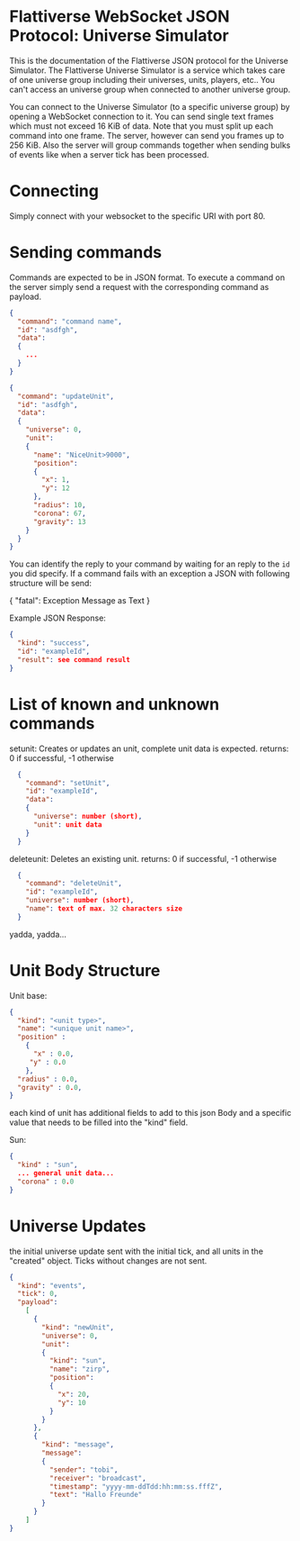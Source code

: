 # Flattiverse WebSocket JSON Protocol: Universe Simulator

This is the documentation of the Flattiverse JSON protocol for the Universe Simulator. The Flattiverse Universe Simulator is a service which takes care of one universe group including their universes, units, players, etc.. You can't access an universe group when connected to another universe group.

You can connect to the Universe Simulator (to a specific universe group) by opening a WebSocket connection to it. You can send single text frames which must not exceed 16 KiB of data. Note that you must split up each command into one frame. The server, however can send you frames up to 256 KiB. Also the server will group commands together when sending bulks of events like when a server tick has been processed.

# Connecting

Simply connect with your websocket to the specific URI with port 80.

# Sending commands

Commands are expected to be in JSON format.
To execute a command on the server simply send a request with the corresponding command as payload.

```json
{
  "command": "command name",
  "id": "asdfgh",
  "data":
  {
    ...
  }
}

{
  "command": "updateUnit",
  "id": "asdfgh",
  "data":
  {
    "universe": 0,
    "unit":
    {
      "name": "NiceUnit>9000",
      "position":
      {
        "x": 1,
        "y": 12
      },
      "radius": 10,
      "corona": 67,
      "gravity": 13
    }
  }
}

```

You can identify the reply to your command by waiting for an reply to the `id` you did specify.
If a command fails with an exception a JSON with following structure will be send:

{  "fatal": Exception Message as Text }

Example JSON Response:

```json
{
  "kind": "success",
  "id": "exampleId",
  "result": see command result
}
```

# List of known and unknown commands

setunit:
  Creates or updates an unit, complete unit data is expected.
  returns: 0 if successful, -1 otherwise

```json
  {
    "command": "setUnit",
    "id": "exampleId",
    "data":
    {
      "universe": number (short),
      "unit": unit data
    }
  }
```

deleteunit:
  Deletes an existing unit.
  returns: 0 if successful, -1 otherwise

```json
  {
    "command": "deleteUnit",
    "id": "exampleId",
    "universe": number (short),
    "name": text of max. 32 characters size
  }
```

yadda, yadda...

# Unit Body Structure

Unit base:
```json
{
  "kind": "<unit type>",
  "name": "<unique unit name>",
  "position" :
    {
      "x" : 0.0,
     "y" : 0.0 
    },
  "radius" : 0.0,
  "gravity" : 0.0,
}
```
  
each kind of unit has additional fields to add to this json Body and a specific value that needs to be filled into the "kind" field.
  
Sun:
```json
{
  "kind" : "sun",
  ... general unit data...
  "corona" : 0.0
}
```

# Universe Updates
the initial universe update sent with the initial tick, and all units in the "created" object. Ticks without changes are not sent.
```json
{
  "kind": "events",
  "tick": 0,
  "payload":      
    [
      {
        "kind": "newUnit",
        "universe": 0,
        "unit":
        {
          "kind": "sun",
          "name": "zirp",
          "position":
          {
            "x": 20,
            "y": 10
          }
        }
      },
      {
        "kind": "message",
        "message":
        {
          "sender": "tobi",
          "receiver": "broadcast",
          "timestamp": "yyyy-mm-ddTdd:hh:mm:ss.fffZ",
          "text": "Hallo Freunde"
        }
      }
    ]
}
```
